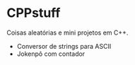 # CPPstuff
Coisas aleatórias e mini projetos em C++.

- Conversor de strings para ASCII
- Jokenpô com contador
